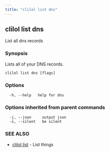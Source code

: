 ```yaml
---
title: "clilol list dns"
---
```

## clilol list dns

List all dns records

### Synopsis

Lists all of your DNS records.

```
clilol list dns [flags]
```

### Options

```
  -h, --help   help for dns
```

### Options inherited from parent commands

```
  -j, --json     output json
  -s, --silent   be silent
```

### SEE ALSO

* [clilol list](clilol_list.md)	 - List things

